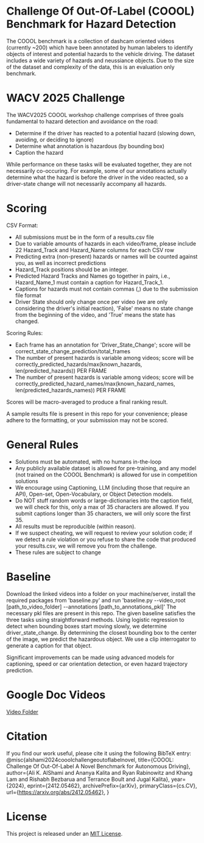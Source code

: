 # Challenge Of Out-Of-Label (COOOL) Benchmark for Hazard Detection
The COOOL benchmark is a collection of dashcam oriented videos (currently ~200) which have been annotated by human labelers to identify objects of interest and potential hazards to the vehicle driving.
The dataset includes a wide variety of hazards and neussiance objects.
Due to the size of the dataset and complexity of the data, this is an evaluation only benchmark.

# WACV 2025 Challenge
The WACV2025 COOOL workshop challenge comprises of three goals fundamental to hazard detection and avoidance on the road:
- Determine if the driver has reacted to a potential hazard (slowing down, avoiding, or deciding to ignore)
- Determine what annotation is hazardous (by bounding box)
- Caption the hazard

While performance on these tasks will be evaluated together, they are not necessarily co-occuring. For example, some of our annotations actually determine what the hazard is before the driver in the video reacted, so a driver-state change will not necessarily accompany all hazards.

# Scoring
CSV Format:
- All submissions must be in the form of a results.csv file
- Due to variable amounts of hazards in each video/frame, please include 22 Hazard_Track and Hazard_Name columns for each CSV row
- Predicting extra (non-present) hazards or names will be counted against you, as well as incorrect predictions
- Hazard_Track positions should be an integer.
- Predicted Hazard Tracks and Names go together in pairs, i.e., Hazard_Name_1 must contain a caption for Hazard_Track_1.
- Captions for hazards must not contain commas (,) due to the submission file format
- Driver State should only change once per video (we are only considering the driver's initial reaction), 'False' means no state change from the beginning of the video, and 'True' means the state has changed.

Scoring Rules:
- Each frame has an annotation for 'Driver_State_Change'; score will be correct_state_change_prediction/total_frames
- The number of present hazards is variable among videos; score will be correctly_predicted_hazards/max(known_hazards, len(predicted_hazards)) PER FRAME
- The number of present hazards is variable among videos; score will be correctly_predicted_hazard_names/max(known_hazard_names, len(predicted_hazards_names)) PER FRAME

Scores will be macro-averaged to produce a final ranking result.

A sample results file is present in this repo for your convenience; please adhere to the formatting, or your submission may not be scored.

# General Rules
- Solutions must be automated, with no humans in-the-loop
- Any publicly available dataset is allowed for pre-training, and any model (not trained on the COOOL Benchmark) is allowed for use in competition solutions
- We encourage using Captioning, LLM (including those that require an API), Open-set, Open-Vocabulary, or Object Detection models.
- Do NOT stuff random words or large-dictionaries into the caption field, we will check for this, only a max of 35 characters are allowed. If you submit captions longer than 35 characters, we will only score the first 35.
- All results must be reproducible (within reason).
- If we suspect cheating, we will request to review your solution code; if we detect a rule violation or you refuse to share the code that produced your results.csv, we will remove you from the challenge.
- These rules are subject to change

# Baseline
Download the linked videos into a folder on your machine/server, install the required packages from 'baseline.py' and run 'baseline.py --video_root [path_to_video_folder] --annotations [path_to_annotations_pkl]'
The necessary pkl files are present in this repo.
The given baseline satisfies the three tasks using straightforward methods. Using logistic regression to detect when bounding boxes start moving slowly, we determine driver_state_change. By determining the closest bounding box to the center of the image, we predict the hazardous object. We use a clip interrogator to generate a caption for that object.


Significant improvements can be made using advanced models for captioning, speed or car orientation detection, or even hazard trajectory prediction.

# Google Doc Videos 
[Video Folder](https://drive.google.com/drive/folders/1u7MtzXH2kmZEAvEhQgHkS1p0VYLmzCw2)

# Citation
If you find our work useful, please cite it using the following BibTeX entry:
@misc{alshami2024cooolchallengeoutoflabelnovel,
      title={COOOL: Challenge Of Out-Of-Label A Novel Benchmark for Autonomous Driving}, 
      author={Ali K. AlShami and Ananya Kalita and Ryan Rabinowitz and Khang Lam and Rishabh Bezbarua and Terrance Boult and Jugal Kalita},
      year={2024},
      eprint={2412.05462},
      archivePrefix={arXiv},
      primaryClass={cs.CV},
      url={https://arxiv.org/abs/2412.05462}, 
}
# License
This project is released under an [MIT License](https://github.com/alshami52/COOOL_benchmark/blob/main/LICENSE).
